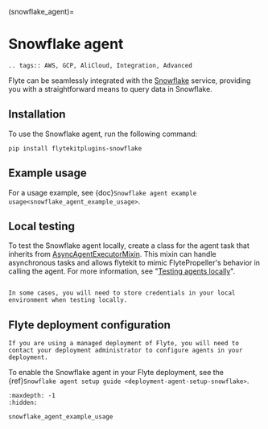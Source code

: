 (snowflake_agent)=

# Snowflake agent

```{eval-rst}
.. tags:: AWS, GCP, AliCloud, Integration, Advanced
```
Flyte can be seamlessly integrated with the [Snowflake](https://www.snowflake.com) service,
providing you with a straightforward means to query data in Snowflake.

## Installation

To use the Snowflake agent, run the following command:

```
pip install flytekitplugins-snowflake
```

## Example usage

For a usage example, see {doc}`Snowflake agent example usage<snowflake_agent_example_usage>`.

## Local testing

To test the Snowflake agent locally, create a class for the agent task that inherits from [AsyncAgentExecutorMixin](https://github.com/flyteorg/flytekit/blob/master/flytekit/extend/backend/base_agent.py#L262). This mixin can handle asynchronous tasks and allows flytekit to mimic FlytePropeller's behavior in calling the agent. For more information, see "[Testing agents locally](https://docs.flyte.org/en/latest/flyte_agents/testing_agents_locally.html)".

```{note}

In some cases, you will need to store credentials in your local environment when testing locally.

```

## Flyte deployment configuration

```{note}
If you are using a managed deployment of Flyte, you will need to contact your deployment administrator to configure agents in your deployment.
```

To enable the Snowflake agent in your Flyte deployment, see the {ref}`Snowflake agent setup guide <deployment-agent-setup-snowflake>`.


```{toctree}
:maxdepth: -1
:hidden:

snowflake_agent_example_usage
```
